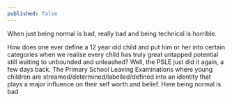```yaml
---
published: false
---
```

When just being normal is bad, really bad and being technical is horrible.


How does one ever define a 12 year old child and put him or her into certain categories when we realise every child has truly great untapped potential still waiting to unbounded and unleashed? Well, the PSLE just did it again, a few days back. The Primary School Leaving Examinations where young children are streamed/determined/labelled/defined into an identity that plays a major influence on their self worth and belief. Here being normal is bad



